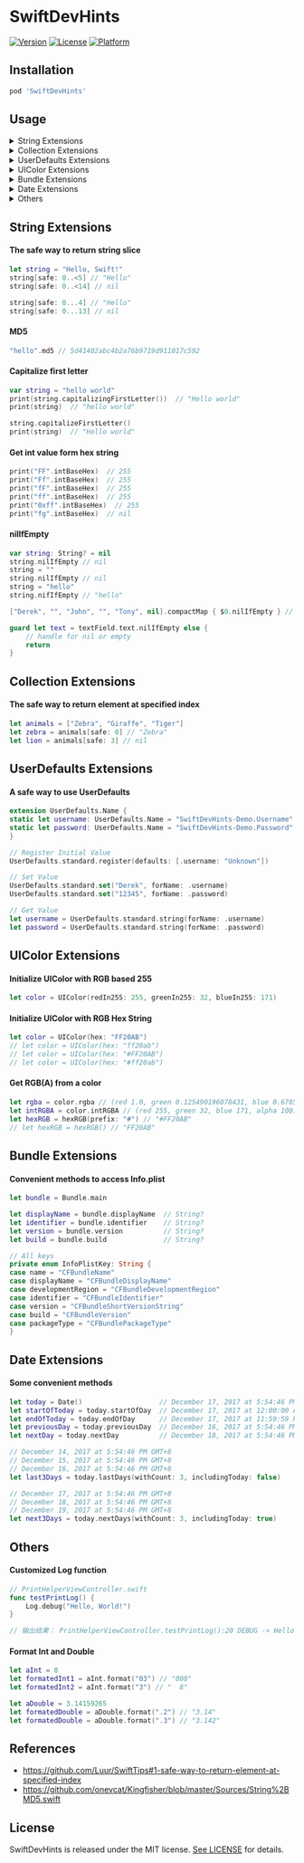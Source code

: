 
# SwiftDevHints

[![Version](https://img.shields.io/cocoapods/v/SwiftDevHints.svg?style=flat)](http://cocoapods.org/pods/SwiftDevHints)
[![License](https://img.shields.io/cocoapods/l/SwiftDevHints.svg?style=flat)](http://cocoapods.org/pods/SwiftDevHints)
[![Platform](https://img.shields.io/cocoapods/p/SwiftDevHints.svg?style=flat)](http://cocoapods.org/pods/SwiftDevHints)

## Installation

```ruby
pod 'SwiftDevHints'
```

## Usage

<details>
<summary>String Extensions</summary>
    <ul>
        <li><a href = "#the-safe-way-to-return-string-slice"><code>The safe way to return string slice</code></a></li>
        <li><a href = "#md5"><code>MD5</code></a></li>
        <li><a href = "#capitalize-first-letter"><code>Capitalize first letter</code></a></li>
        <li><a href = "#get-int-value-form-hex-string"><code>Get int value form hex string</code></a></li>
        <li><a href = "#nilifempty"><code>nilIfEmpty</code></a></li>
    </url>
</details>

<details>
<summary>Collection Extensions</summary>
    <ul>
        <li><a href = "#the-safe-way-to-return-element-at-specified-index"><code>The safe way to return element at specified index</code></a></li>
    </url>
</details>

<details>
<summary>UserDefaults Extensions</summary>
    <ul>
        <li><a href = "#a-safe-way-to-use-userdefaults"><code>A safe way to use UserDefaults</code></a></li>
    </url>
</details> 

<details>
<summary>UIColor Extensions</summary>
    <ul>
        <li><a href = "#initialize-uicolor-with-rgb-based-255"><code>Initialize UIColor with RGB based 255</code></a></li>
        <li><a href = "#initialize-uicolor-with-rgb-hex-string"><code>Initialize UIColor with RGB Hex String</code></a></li>
        <li><a href = "#get-rgba-from-a-color"><code>Get RGB(A) from a color</code></a></li>
    </url>
</details>

<details>
<summary>Bundle Extensions</summary>
    <ul>
        <li><a href = "#convenient-methods-to-access-infoplist"><code>Convenient methods to access Info.plist</code></a></li>
    </url>
</details>

<details>
<summary>Date Extensions</summary>
    <ul>
        <li><a href = "#some-convenient-methods"><code>Some convenient methods</code></a></li>
    </url>
</details>

<details>
<summary>Others</summary>
    <ul>
        <li><a href = "#customized-log-function"><code>Customized Log function</code></a></li>
        <li><a href = "#format-int-and-double"><code>Format Int and Double</code></a></li>
    </url>
</details>

## String Extensions

#### The safe way to return string slice
```swift
let string = "Hello, Swift!"
string[safe: 0..<5] // "Hello"
string[safe: 0..<14] // nil

string[safe: 0...4] // "Hello"
string[safe: 0...13] // nil
```

#### MD5
```swift
"hello".md5 // 5d41402abc4b2a76b9719d911017c592
```

#### Capitalize first letter
```swift
var string = "hello world"
print(string.capitalizingFirstLetter())  // "Hello world"
print(string)  // "hello world"

string.capitalizeFirstLetter()
print(string)  // "Hello world"
```

#### Get int value form hex string
```swift
print("FF".intBaseHex)  // 255
print("Ff".intBaseHex)  // 255
print("fF".intBaseHex)  // 255
print("ff".intBaseHex)  // 255
print("0xff".intBaseHex)  // 255
print("fg".intBaseHex)  // nil
```

#### nilIfEmpty
```swift
var string: String? = nil
string.nilIfEmpty // nil
string = ""
string.nilIfEmpty // nil
string = "hello"
string.nifIfEmpty // "hello"

["Derek", "", "John", "", "Tony", nil].compactMap { $0.nilIfEmpty } // ["Derek", "John", "Tony"]

guard let text = textField.text.nilIfEmpty else {
    // handle for nil or empty
    return
}
```

## Collection Extensions

#### The safe way to return element at specified index
```swift
let animals = ["Zebra", "Giraffe", "Tiger"]
let zebra = animals[safe: 0] // "Zebra"
let lion = animals[safe: 3] // nil
```

## UserDefaults Extensions

#### A safe way to use UserDefaults
```swift
extension UserDefaults.Name {
static let username: UserDefaults.Name = "SwiftDevHints-Demo.Username"
static let password: UserDefaults.Name = "SwiftDevHints-Demo.Password"
}

// Register Initial Value
UserDefaults.standard.register(defaults: [.username: "Unknown"])

// Set Value
UserDefaults.standard.set("Derek", forName: .username)
UserDefaults.standard.set("12345", forName: .password)

// Get Value
let username = UserDefaults.standard.string(forName: .username)
let password = UserDefaults.standard.string(forName: .password)
```

## UIColor Extensions

#### Initialize UIColor with RGB based 255
```swift
let color = UIColor(redIn255: 255, greenIn255: 32, blueIn255: 171)
```

#### Initialize UIColor with RGB Hex String
```swift
let color = UIColor(hex: "FF20AB") 
// let color = UIColor(hex: "ff20ab") 
// let color = UIColor(hex: "#FF20AB") 
// let color = UIColor(hex: "#ff20ab")
```

#### Get RGB(A) from a color
```swift
let rgba = color.rgba // (red 1.0, green 0.125490196078431, blue 0.670588235294118, alpha 1.0)
let intRGBA = color.intRGBA // (red 255, green 32, blue 171, alpha 100)
let hexRGB = hexRGB(prefix: "#") // "#FF20AB"
// let hexRGB = hexRGB() // "FF20AB"
```

## Bundle Extensions

#### Convenient methods to access Info.plist
```swift
let bundle = Bundle.main

let displayName = bundle.displayName  // String?
let identifier = bundle.identifier    // String?
let version = bundle.version          // String?
let build = bundle.build              // String?

// All keys
private enum InfoPlistKey: String {
case name = "CFBundleName"
case displayName = "CFBundleDisplayName"
case developmentRegion = "CFBundleDevelopmentRegion"
case identifier = "CFBundleIdentifier"
case version = "CFBundleShortVersionString"
case build = "CFBundleVersion"
case packageType = "CFBundlePackageType"
}
```

## Date Extensions

#### Some convenient methods
```swift
let today = Date()                   // December 17, 2017 at 5:54:46 PM GMT+8
let startOfToday = today.startOfDay  // December 17, 2017 at 12:00:00 AM GMT+8
let endOfToday = today.endOfDay      // December 17, 2017 at 11:59:59 PM GMT+8
let previousDay = today.previousDay  // December 16, 2017 at 5:54:46 PM GMT+8
let nextDay = today.nextDay          // December 18, 2017 at 5:54:46 PM GMT+8

// December 14, 2017 at 5:54:46 PM GMT+8
// December 15, 2017 at 5:54:46 PM GMT+8
// December 16, 2017 at 5:54:46 PM GMT+8
let last3Days = today.lastDays(withCount: 3, includingToday: false)

// December 17, 2017 at 5:54:46 PM GMT+8
// December 18, 2017 at 5:54:46 PM GMT+8
// December 19, 2017 at 5:54:46 PM GMT+8
let next3Days = today.nextDays(withCount: 3, includingToday: true)
```

## Others

#### Customized Log function

```swift
// PrintHelperViewController.swift
func testPrintLog() {
    Log.debug("Hello, World!")
}

// 输出结果： PrintHelperViewController.testPrintLog():20 DEBUG -> Hello, World!
```

#### Format Int and Double
```swift
let aInt = 8
let formatedInt1 = aInt.format("03") // "008"
let formatedInt2 = aInt.format("3") // "  8"

let aDouble = 3.14159265
let formatedDouble = aDouble.format(".2") // "3.14"
let formatedDouble = aDouble.format(".3") // "3.142"
```

## References

- https://github.com/Luur/SwiftTips#1-safe-way-to-return-element-at-specified-index
- https://github.com/onevcat/Kingfisher/blob/master/Sources/String%2BMD5.swift

## License

SwiftDevHints is released under the MIT license. [See LICENSE](https://github.com/derekcoder/SwiftDevHints/blob/master/LICENSE) for details.
